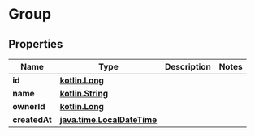 # Group

## Properties
Name | Type | Description | Notes
------------ | ------------- | ------------- | -------------
**id** | [**kotlin.Long**](.md) |  | 
**name** | [**kotlin.String**](.md) |  | 
**ownerId** | [**kotlin.Long**](.md) |  | 
**createdAt** | [**java.time.LocalDateTime**](java.time.LocalDateTime.md) |  | 
